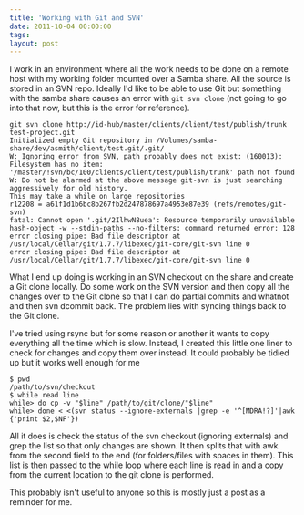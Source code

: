 ```yaml
---
title: 'Working with Git and SVN'
date: 2011-10-04 00:00:00 
tags: 
layout: post
---
```

I work in an environment where all the work needs to be done on a remote host with my working folder mounted over a Samba share. All the source is stored in an SVN repo. Ideally I'd like to be able to use Git but something with the samba share causes an error with `git svn clone` (not going to go into that now, but this is the error for reference).

```
git svn clone http://id-hub/master/clients/client/test/publish/trunk test-project.git
Initialized empty Git repository in /Volumes/samba-share/dev/asmith/client/test.git/.git/
W: Ignoring error from SVN, path probably does not exist: (160013): Filesystem has no item: '/master/!svn/bc/100/clients/client/test/publish/trunk' path not found
W: Do not be alarmed at the above message git-svn is just searching aggressively for old history.
This may take a while on large repositories
r12208 = a61f1d1b6bc8b267fb2d247878697a4953e87e39 (refs/remotes/git-svn)
fatal: Cannot open '.git/2IlhwN8uea': Resource temporarily unavailable
hash-object -w --stdin-paths --no-filters: command returned error: 128
error closing pipe: Bad file descriptor at /usr/local/Cellar/git/1.7.7/libexec/git-core/git-svn line 0
error closing pipe: Bad file descriptor at /usr/local/Cellar/git/1.7.7/libexec/git-core/git-svn line 0
```

What I end up doing is working in an SVN checkout on the share and create a Git clone locally. Do some work on the SVN version and then copy all the changes over to the Git clone so that I can do partial commits and whatnot and then svn dcommit back. The problem lies with syncing things back to the Git clone.

I've tried using rsync but for some reason or another it wants to copy everything all the time which is slow. Instead, I created this little one liner to check for changes and copy them over instead. It could probably be tidied up but it works well enough for me

```
$ pwd
/path/to/svn/checkout
$ while read line
while> do cp -v "$line" /path/to/git/clone/"$line"
while> done < <(svn status --ignore-externals |grep -e '^[MDRA!?]'|awk {'print $2,$NF'})
```

All it does is check the status of the svn checkout (ignoring externals) and grep the list so that only changes are shown. It then splits that with awk from the second field to the end (for folders/files with spaces in them). This list is then passed to the while loop where each line is read in and a copy from the current location to the git clone is performed.

This probably isn't useful to anyone so this is mostly just a post as a reminder for me.
